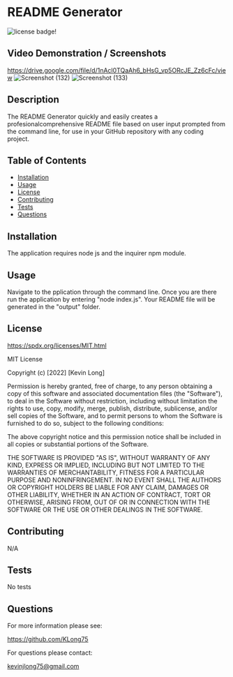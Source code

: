 # README Generator

![license badge!](https://img.shields.io/badge/license-MIT-blue)

## Video Demonstration / Screenshots
https://drive.google.com/file/d/1nAcl0TQaAh6_bHsG_vp5ORcJE_Zz6cFc/view
![Screenshot (132)](https://user-images.githubusercontent.com/98487770/162641599-e7ab79b0-ebf3-4bc2-b064-3b4d3273325d.png)
![Screenshot (133)](https://user-images.githubusercontent.com/98487770/162641608-484a7bbd-f479-4a55-b82b-689c4499a6b9.png)


## Description
The README Generator quickly and easily creates a profesionalcomprehensive README file based on user input prompted from the command line, for use in your GitHub repository with any coding project.

## Table of Contents
- [Installation](#installation)
- [Usage](#usage)
- [License](#license)
- [Contributing](#contributing)
- [Tests](#tests)
- [Questions](#questions)
    
## Installation
 The application requires node js and the inquirer npm module.

## Usage
Navigate to the pplication through the command line. Once you are there run the application by entering "node index.js". Your README file will be generated in the "output" folder.

## License
https://spdx.org/licenses/MIT.html

MIT License

Copyright (c) [2022] [Kevin Long]
    
Permission is hereby granted, free of charge, to any person obtaining a copy
of this software and associated documentation files (the "Software"), to deal
in the Software without restriction, including without limitation the rights
to use, copy, modify, merge, publish, distribute, sublicense, and/or sell
copies of the Software, and to permit persons to whom the Software is
furnished to do so, subject to the following conditions:
    
The above copyright notice and this permission notice shall be included in all
copies or substantial portions of the Software.
    
THE SOFTWARE IS PROVIDED "AS IS", WITHOUT WARRANTY OF ANY KIND, EXPRESS OR
IMPLIED, INCLUDING BUT NOT LIMITED TO THE WARRANTIES OF MERCHANTABILITY,
FITNESS FOR A PARTICULAR PURPOSE AND NONINFRINGEMENT. IN NO EVENT SHALL THE
AUTHORS OR COPYRIGHT HOLDERS BE LIABLE FOR ANY CLAIM, DAMAGES OR OTHER
LIABILITY, WHETHER IN AN ACTION OF CONTRACT, TORT OR OTHERWISE, ARISING FROM,
OUT OF OR IN CONNECTION WITH THE SOFTWARE OR THE USE OR OTHER DEALINGS IN THE
SOFTWARE.

## Contributing
N/A

## Tests
No tests

## Questions

For more information please see:

https://github.com/KLong75

For questions please contact:

[kevinjlong75@gmail.com](mailto:kevinjlong75@gmail.com)


